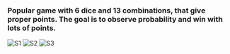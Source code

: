 ### Popular game with 6 dice and 13 combinations, that give proper points. The goal is to observe probability and win with lots of points.

![S1](https://github.com/8ESTIE/Game-Dice/assets/66516355/7e52e370-82df-4487-8993-a4bebdf240f8)
![S2](https://github.com/8ESTIE/Game-Dice/assets/66516355/33a393ab-d1c4-42eb-ae49-00a5b56ace2b)
![S3](https://github.com/8ESTIE/Game-Dice/assets/66516355/de2b33df-3d3e-4231-b85e-984a7db2f688)
